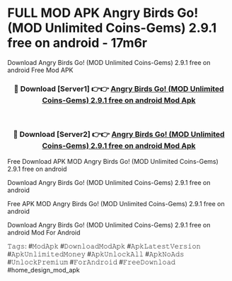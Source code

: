# FULL MOD APK Angry Birds Go! (MOD Unlimited Coins-Gems) 2.9.1 free on android - 17m6r
Download Angry Birds Go! (MOD Unlimited Coins-Gems) 2.9.1 free on android Free Mod APK

<div align="center">
<h3>🔴 Download [Server1] 👉👉 <a href="https://apk-comot.site?title=Angry_Birds_Go!_(MOD_Unlimited_Coins-Gems)_2.9.1_free_on_android">Angry Birds Go! (MOD Unlimited Coins-Gems) 2.9.1 free on android Mod Apk</a></h3><br>

<h3>🔴 Download [Server2] 👉👉 <a href="https://apk-comot.site?title=Angry_Birds_Go!_(MOD_Unlimited_Coins-Gems)_2.9.1_free_on_android">Angry Birds Go! (MOD Unlimited Coins-Gems) 2.9.1 free on android Mod Apk</a></h3>
</div>


Free Download APK MOD Angry Birds Go! (MOD Unlimited Coins-Gems) 2.9.1 free on android

Download Angry Birds Go! (MOD Unlimited Coins-Gems) 2.9.1 free on android 

Free APK MOD Angry Birds Go! (MOD Unlimited Coins-Gems) 2.9.1 free on android 

Download Angry Birds Go! (MOD Unlimited Coins-Gems) 2.9.1 free on android Mod For Android

𝚃𝚊𝚐𝚜: #𝙼𝚘𝚍𝙰𝚙𝚔 #𝙳𝚘𝚠𝚗𝚕𝚘𝚊𝚍𝙼𝚘𝚍𝙰𝚙𝚔 #𝙰𝚙𝚔𝙻𝚊𝚝𝚎𝚜𝚝𝚅𝚎𝚛𝚜𝚒𝚘𝚗 #𝙰𝚙𝚔𝚄𝚗𝚕𝚒𝚖𝚒𝚝𝚎𝚍𝙼𝚘𝚗𝚎𝚢 #𝙰𝚙𝚔𝚄𝚗𝚕𝚘𝚌𝚔𝙰𝚕𝚕 #𝙰𝚙𝚔𝙽𝚘𝙰𝚍𝚜 #𝚄𝚗𝚕𝚘𝚌𝚔𝙿𝚛𝚎𝚖𝚒𝚞𝚖 #𝙵𝚘𝚛𝙰𝚗𝚍𝚛𝚘𝚒𝚍 #𝙵𝚛𝚎𝚎𝙳𝚘𝚠𝚗𝚕𝚘𝚊𝚍 #home_design_mod_apk